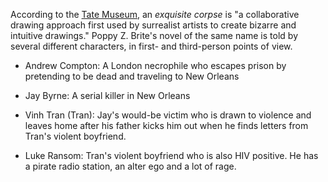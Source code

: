According to the [Tate Museum,](https://www.tate.org.uk/art/art-terms/c/cadavre-exquis-exquisite-corpse) an *exquisite corpse* is "a collaborative drawing approach first used by surrealist artists to create bizarre and intuitive drawings." Poppy Z. Brite's novel of the same name is told by several different characters, in first- and third-person points of view.

- Andrew Compton: A London necrophile who escapes prison by pretending to be dead and traveling to New Orleans

- Jay Byrne: A serial killer in New Orleans

- Vinh Tran (Tran): Jay's would-be victim who is drawn to violence and leaves home after his father kicks him out when he finds letters from Tran's violent boyfriend.

- Luke Ransom: Tran's violent boyfriend who is also HIV positive. He has a pirate radio station, an alter ego and a lot of rage.

